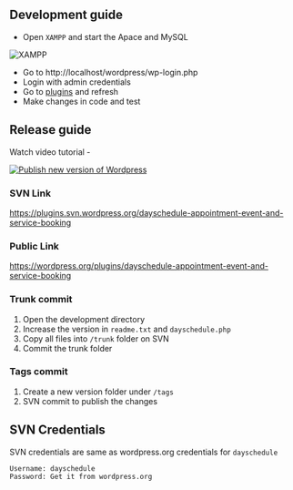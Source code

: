 ## Development guide

- Open `XAMPP` and start the Apace and MySQL

![XAMPP](https://github.com/Agenty/dayschedule-wordpress/assets/6106479/8cad16ad-9c60-403e-a849-4a3f411c3d4f)

- Go to http://localhost/wordpress/wp-login.php
- Login with admin credentials 
- Go to [plugins](http://localhost/wordpress/wp-admin/plugins.php) and refresh
- Make changes in code and test

## Release guide
Watch video tutorial - 

[![Publish new version of Wordpress](https://img.youtube.com/vi/IhtiFwJwDIA/0.jpg)](https://www.youtube.com/watch?v=IhtiFwJwDIA)

### SVN Link
https://plugins.svn.wordpress.org/dayschedule-appointment-event-and-service-booking

### Public Link
https://wordpress.org/plugins/dayschedule-appointment-event-and-service-booking

### Trunk commit
1. Open the development directory
2. Increase the version in `readme.txt` and `dayschedule.php`
3. Copy all files into `/trunk` folder on SVN
4. Commit the trunk folder

### Tags commit
1. Create a new version folder under `/tags`
2. SVN commit to publish the changes

## SVN Credentials

SVN credentials are same as wordpress.org credentials for `dayschedule`
```
Username: dayschedule
Password: Get it from wordpress.org
```


